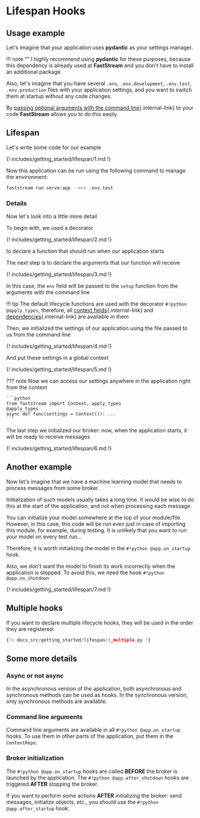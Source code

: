 # Lifespan Hooks

## Usage example

Let's imagine that your application uses **pydantic** as your settings manager.

!!! note ""
    I highly recommend using **pydantic** for these purposes, because this dependency is already used at **FastStream**
    and you don't have to install an additional package

Also, let's imagine that you have several `.env`, `.env.development`, `.env.test`, `.env.production` files with your application settings,
and you want to switch them at startup without any code changes.

By [passing optional arguments with the command line](../config/index.md){.internal-link} to your code **FastStream** allows you to do this easily.

## Lifespan

Let's write some code for our example

{! includes/getting_started/lifespan/1.md !}

Now this application can be run using the following command to manage the environment:

```bash
faststream run serve:app --env .env.test
```

### Details

Now let's look into a little more detail

To begin with, we used a decorator

{! includes/getting_started/lifespan/2.md !}

to declare a function that should run when our application starts

The next step is to declare the arguments that our function will receive

{! includes/getting_started/lifespan/3.md !}

In this case, the `env` field will be passed to the `setup` function from the arguments with the command line

!!! tip
    The default lifecycle functions are used with the decorator `#!python @apply_types`,
    therefore, all [context fields](../context/index.md){.internal-link} and [dependencies](../dependencies/index.md){.internal-link} are available in them

Then, we initialized the settings of our application using the file passed to us from the command line

{! includes/getting_started/lifespan/4.md !}

And put these settings in a global context

{! includes/getting_started/lifespan/5.md !}

??? note
    Now we can access our settings anywhere in the application right from the context

    ```python
    from faststream import Context, apply_types
    @apply_types
    async def func(settings = Context()): ...
    ```

The last step we initialized our broker: now, when the application starts, it will be ready to receive messages

{! includes/getting_started/lifespan/6.md !}

## Another example

Now let's imagine that we have a machine learning model that needs to process messages from some broker.

Initialization of such models usually takes a long time. It would be wise to do this at the start of the application, and not when processing each message.

You can initialize your model somewhere at the top of your module/file. However, in this case, this code will be run even just in case of importing
this module, for example, during testing. It is unlikely that you want to run your model on every test run...

Therefore, it is worth initializing the model in the `#!python @app.on_startup` hook.

Also, we don't want the model to finish its work incorrectly when the application is stopped. To avoid this, we need the hook `#!python @app.on_shutdown`

{! includes/getting_started/lifespan/7.md !}

## Multiple hooks

If you want to declare multiple lifecycle hooks, they will be used in the order they are registered:

```python linenums="1" hl_lines="6 11"
{!> docs_src/getting_started/lifespan/3_multiple.py !}
```

## Some more details

### Async or not async

In the asynchronous version of the application, both asynchronous and synchronous methods can be used as hooks.
In the synchronous version, only synchronous methods are available.

### Command line arguments

Command line arguments are available in all `#!python @app.on_startup` hooks. To use them in other parts of the application, put them in the `ContextRepo`.

### Broker initialization

The `#!python @app.on_startup` hooks are called **BEFORE** the broker is launched by the application. The `#!python @app.after_shutdown` hooks are triggered **AFTER** stopping the broker.

If you want to perform some actions **AFTER** initializing the broker: send messages, initialize objects, etc., you should use the `#!python @app.after_startup` hook.
